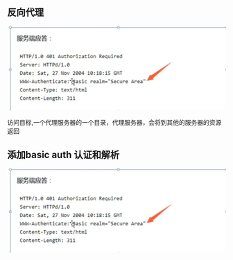 ## 反向代理

![img.png](static/img.png)

访问目标,一个代理服务器的一个目录，代理服务器，会将到其他的服务器的资源返回

##  添加basic  auth 认证和解析

![img.png](static/img.png)
